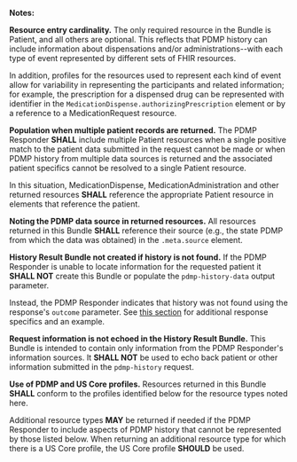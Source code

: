 **Notes:**

**Resource entry cardinality.** The only required resource in the Bundle is Patient, and all others are optional. This reflects that PDMP history can include information about dispensations and/or administrations--with each type of event represented by different sets of FHIR resources. 

In addition, profiles for the resources used to represent each kind of event allow for variability in representing the participants and related information; for example, the prescription for a dispensed drug can be represented with identifier in the `MedicationDispense.authorizingPrescription` element or by a reference to a MedicationRequest resource.

<p></p>

**Population when multiple patient records are returned.** The PDMP Responder **SHALL** include multiple Patient resources when a single positive match to the patient data submitted in the request cannot be made or when PDMP history from multiple data sources is returned and the associated patient specifics cannot be resolved to a single Patient resource.

In this situation, MedicationDispense, MedicationAdministration and other returned resources **SHALL** reference the appropriate Patient resource in elements that reference the patient.

<p></p>

**Noting the PDMP data source in returned resources.** All resources returned in this Bundle **SHALL** reference their source (e.g., the state PDMP from which the data was obtained) in the `.meta.source` element.

<p></p>

**History Result Bundle not created if history is not found.** If the PDMP Responder is unable to locate information for the requested patient it **SHALL NOT** create this Bundle or populate the `pdmp-history-data` output parameter.

Instead, the PDMP Responder indicates that history was not found using the response's `outcome` parameter. See [this section](submission-options.html#successful-processing-that-does-not-locate-pdmp-history-for-the-requested-patient) for additional response specifics and an example.

<p></p>

**Request information is not echoed in the History Result Bundle.** This Bundle is intended to contain only information from the PDMP Responder's information sources. It **SHALL NOT** be used to echo back patient or other information submitted in the `pdmp-history` request.

<p></p>

**Use of PDMP and US Core profiles.** Resources returned in this Bundle **SHALL** conform to the profiles identified below for the resource types noted here. 

Additional resource types **MAY** be returned if needed if the PDMP Responder to include aspects of PDMP history that cannot be represented by those listed below. When returning an additional resource type for which there is a US Core profile, the US Core profile **SHOULD** be used.

<p></p>
